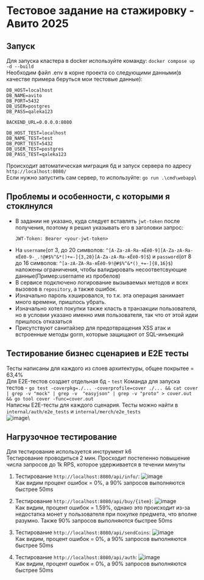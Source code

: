 # Тестовое задание на стажировку - Авито 2025
## Запуск
Для запуска кластера в docker используйте команду: `docker compose up -d --build`\
Необходим файл .env в корне проекта со следующими данными(в качестве примера беруться мои тестовые данные):
```
DB_HOST=localhost
DB_NAME=avito
DB_PORT=5432
DB_USER=postgres
DB_PASS=qaleka123

BACKEND_URL=0.0.0.0:8080

DB_HOST_TEST=localhost
DB_NAME_TEST=test
DB_PORT_TEST=5432
DB_USER_TEST=postgres
DB_PASS_TEST=qaleka123
```
Происходит автоматическая миграция бд и запуск сервера по адресу `http://localhost:8080/`\
Если нужно запустить сам сервер, то используйте: `go run .\cmd\webapp`\
## Проблемы и особенности, с которыми я стоклнулся
* В задании не указано, куда следует вставлять `jwt-token` после получения, поэтому я решил указывать его в заголовки запрос:
  ```
  JWT-Token: Bearer <your-jwt-token>
  ```
* На `username`(от 3, до 20 символов: `^[A-Za-zА-Яа-яЁё0-9][A-Za-zА-Яа-яЁё0-9-_.!@#$%^&*()+=-]{3,20}[A-Za-zА-Яа-яЁё0-9]$`) и `password`(от 8 до 16 символов: `^[a-zA-ZА-Яа-яЁё0-9!@#$%^&*()_+=-]{8,16}$`) наложены ограничения, чтобы валидировать несоответсвующие данные(Пример:username из пробелов)
* В сервисе подключено логирование вызываемых методов и всех вызовов в `repository`, а также ошибок.
* Изначально пароль хэшировался, то т.к. эта операция занимает много времени, пришлось убрать.
* Изначально хотел покупки также класть в транзакции пользователя, но в условии указано именно имя пользователя, так что от этой идеи пришлось отказаться
* Присутствуют санитайзер для предотвращения XSS атак и встроенные методы gorm, которые защищают от SQL-инъекций
## Тестирование бизнес сценариев и E2E тесты
Тесты написаны для каждого из слоев архитектуры, общее покрытее = 63,4%\
Для E2E-тестов создает отдельная бд - `test`
Команда для запуска тестов - `go test -coverpkg=./... -coverprofile=cover ./... && cat cover | grep -v "mock" | grep -v  "easyjson" | grep -v "proto" > cover.out && go tool cover -func=cover.out`\
Написны E2E-тесты для каждого сценария. Тесты можно найти в `internal/auth/e2e_tests` и `internal/merch/e2e_tests`\
![image](https://github.com/user-attachments/assets/8fd3434d-b7c9-4a77-8af9-87489dcfe579)\

## Нагрузочное тестирование
Для тестирование используется инструмент k6\
Тестирование проводиться 2 мин. Просходит постепенно повышение числа запросов до 1k RPS, которое удерживается в течении минуты
1. Тестирование `http://localhost:8080/api/info/`:
![image](https://github.com/user-attachments/assets/ad53565f-6fdc-48f2-80fc-083446f19ad6)\
Как видим процент ошибок = 0%, а 90% запросов выполняются быстрее 50ms

3. Тестирование `http://localhost:8080/api/buy/{item}`:
![image](https://github.com/user-attachments/assets/486b537f-8c91-4064-bb0d-d656a04a0766)\
Как видим, процент ошибок = 1.59%, однако это происходит из-за недостатка монет у пользователя при покупке предмета, что вполне разумно. Также 90% запросов выполняются быстрее 50ms

5. Тестирование `http://localhost:8080/api/sendCoins`:
![image](https://github.com/user-attachments/assets/07c606a1-9ffb-41b4-8442-da651a3379ce)\
Как видим, процент ошибок = 0%, а 90% запросов выполняются быстрее 50ms

5. Тестирование `http://localhost:8080/api/auth`:
![image](https://github.com/user-attachments/assets/ee69e422-b392-4b7a-8f98-b713b910cb14)\
Как видим, процент ошибок = 0%, а 90% запросов выполняются быстрее 50ms
